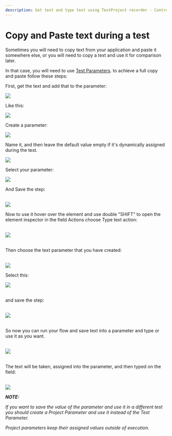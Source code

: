 ```yaml
---
description: Get text and type text using TestProject recorder - Control C / Control V
---
```


# Copy and Paste text during a test

Sometimes you will need to copy text from your application and paste it somewhere else, or you will need to copy a text and use it for comparison later.

In that case, you will need to use [Test Parameters](https://docs.testproject.io/getting-started/create-a-test-step/using-parameters-in-test-steps). to achieve a full copy and paste follow these steps:

First, get the text and add that to the parameter:﻿

![](../../.gitbook/assets/b1100e38b00520a5c63abdcd13fc7083e2aa2e11\_2\_690x324.png)

Like this:

![](../../.gitbook/assets/4b55418900bdcc18bfc20b5554773415a32d0372\_2\_284x500.png)

Create a parameter:

![](<../../.gitbook/assets/f2309fb58653ba0c7e5f691da267974f7540bdda (1).png>)

Name it, and then leave the default value empty if it's dynamically assigned during the test.

![](<../../.gitbook/assets/image (461) (1) (1).png>)

Select your parameter:

![](<../../.gitbook/assets/image (463) (1).png>)

And Save the step:\
﻿

![](<../../.gitbook/assets/image (472) (2).png>)

Now to use it hover over the element and use double "SHIFT" to open the element inspector in the field Actions choose Type text action:\
﻿

![](<../../.gitbook/assets/image (469) (1) (1).png>)

\
﻿Then choose the text parameter that you have created:\
﻿

![](<../../.gitbook/assets/image (455) (1) (1).png>)

Select this:

![](<../../.gitbook/assets/image (473) (2).png>)

\
﻿and save the step:\
﻿

![](<../../.gitbook/assets/image (475) (2).png>)

\
﻿So now you can run your flow and save text into a parameter and type or use it as you want.\
﻿

![](<../../.gitbook/assets/image (476) (1) (1).png>)

\
﻿The text will be taken, assigned into the parameter, and then typed on the field:\
﻿

![](<../../.gitbook/assets/image (474) (1) (1).png>)

_**NOTE:**_

_If you want to save the value of the parameter and use it in a different test you should create a Project Parameter and use it instead of the Test Parameter._

_Project parameters keep their assigned values outside of execution._
